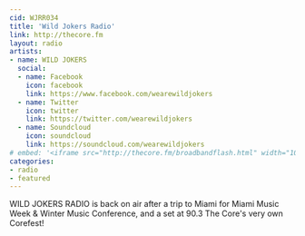```yaml
---
cid: WJRR034
title: 'Wild Jokers Radio'
link: http://thecore.fm
layout: radio
artists: 
- name: WILD JOKERS
  social:
  - name: Facebook
    icon: facebook
    link: https://www.facebook.com/wearewildjokers
  - name: Twitter
    icon: twitter
    link: https://twitter.com/wearewildjokers
  - name: Soundcloud
    icon: soundcloud
    link: https://soundcloud.com/wearewildjokers
# embed: '<iframe src="http://thecore.fm/broadbandflash.html" width="100%" height="350px"></iframe>'
categories:
- radio
- featured
---
```


WILD JOKERS RADIO is back on air after a trip to Miami for Miami Music Week & Winter Music Conference, and a set at 90.3 The Core's very own Corefest!
